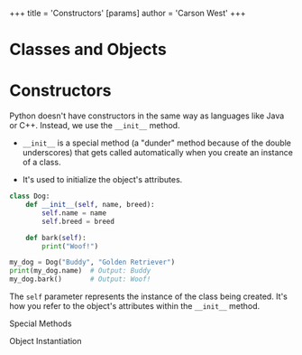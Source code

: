 +++
 title = 'Constructors'
[params]
	author = 'Carson West'
+++
# Classes and Objects
# Constructors 
Python doesn't have constructors in the same way as languages like Java or C++.  Instead, we use the `__init__` method.

*   `__init__` is a special method (a "dunder" method because of the double underscores) that gets called automatically when you create an instance of a class.

*   It's used to initialize the object's attributes.


```python
class Dog:
    def __init__(self, name, breed):
        self.name = name
        self.breed = breed

    def bark(self):
        print("Woof!")

my_dog = Dog("Buddy", "Golden Retriever")
print(my_dog.name)  # Output: Buddy
my_dog.bark()       # Output: Woof!
```

The `self` parameter represents the instance of the class being created.  It's how you refer to the object's attributes within the `__init__` method.


Special Methods  <!--This would link to another note about special methods in python -->

Object Instantiation <!--This would link to a note about creating objects in python-->
